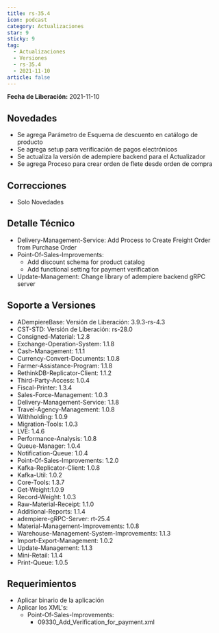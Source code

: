 ```yaml
---
title: rs-35.4
icon: podcast
category: Actualizaciones
star: 9
sticky: 9
tag:
  - Actualizaciones
  - Versiones
  - rs-35.4
  - 2021-11-10
article: false
---
```


**Fecha de Liberación:** 2021-11-10

## Novedades

- Se agrega Parámetro de Esquema de descuento en catálogo de producto
- Se agrega setup para verificación de pagos electrónicos
- Se actualiza la versión de adempiere backend para el Actualizador
- Se agrega Proceso para crear orden de flete desde orden de compra

## Correcciones

- Solo Novedades

## Detalle Técnico

- Delivery-Management-Service: Add Process to Create Freight Order from Purchase Order
- Point-Of-Sales-Improvements:
  - Add discount schema for product catalog
  - Add functional setting for payment verification
- Update-Management: Change library of adempiere backend gRPC server

## Soporte a Versiones

- ADempiereBase: Versión de Liberación: 3.9.3-rs-4.3
- CST-STD: Versión de Liberación: rs-28.0
- Consigned-Material: 1.2.8
- Exchange-Operation-System: 1.1.8
- Cash-Management: 1.1.1
- Currency-Convert-Documents: 1.0.8
- Farmer-Assistance-Program: 1.1.8
- RethinkDB-Replicator-Client: 1.1.2
- Third-Party-Access: 1.0.4
- Fiscal-Printer: 1.3.4
- Sales-Force-Management: 1.0.3
- Delivery-Management-Service: 1.1.8
- Travel-Agency-Management: 1.0.8
- Withholding: 1.0.9
- Migration-Tools: 1.0.3
- LVE: 1.4.6
- Performance-Analysis: 1.0.8
- Queue-Manager: 1.0.4
- Notification-Queue: 1.0.4
- Point-Of-Sales-Improvements: 1.2.0
- Kafka-Replicator-Client: 1.0.8
- Kafka-Util: 1.0.2
- Core-Tools: 1.3.7
- Get-Weight:1.0.9
- Record-Weight: 1.0.3
- Raw-Material-Receipt: 1.1.0
- Additional-Reports: 1.1.4
- adempiere-gRPC-Server: rt-25.4
- Material-Management-Improvements: 1.0.8
- Warehouse-Management-System-Improvements: 1.1.3
- Import-Export-Management: 1.0.2
- Update-Management: 1.1.3
- Mini-Retail: 1.1.4
- Print-Queue: 1.0.5

## Requerimientos

- Aplicar binario de la aplicación
- Aplicar los XML's:
  - Point-Of-Sales-Improvements:
    - 09330_Add_Verification_for_payment.xml
